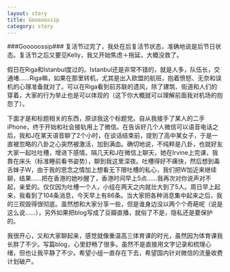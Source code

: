 ```yaml
---
layout: story
title: Gooooossip
category: story
---
```


###Gooooossip###
复活节过完了，我处在后复活节状态，准确地说是后节日状态。复活节之后又要见Kelly，我又开始焦虑＋拖延，大概没救了。

假日在Riga和Istanbul度过的。Istanbul还是非常不错的，就是人多，队伍长，交通堵……Riga嘛，如果在那里转机，尤其是出入欧盟的航班，抱着愤怒、无奈和误机的心理准备就对了。可以在Riga看到前苏联的遗风，除了建筑、街道和人们的穿着，大家的行为举止也是可以体现的（这下你大概就可以理解前面我对机场的抱怨了）。

下面才是和标题相关的东西，原谅我这个标题党。自从我接手了某人的二手iPhone，终于开始和社会接轨用上了微信。在告诉好几个人微信可以语音电话之后，我和J在某天语音聊了2个小时，在谈话结束前，提到了高中某女子，于是一直被忽略的八卦之心突然被激活，加到满血。确切地说，不纯粹是八卦，也就好友大家一起吐吐槽，增进下感情。隔几天和J在微信上聊天，她在Irvine上完课，我靠在床头（标准睡前看书姿势），聊到我这里深夜。吐槽得好不痛快，然后想到毒舌妹子W，由于我的思念之情加上想看无下限吐槽的私心，我们把W加近来继续聊，结果……把在香港的她吵醒了，香港时间早上5点……我再次对你说声对不起，亲爱的。仅仅因为吐槽一个人，小组在两天之内就壮大到了5人。周日早上起来，我看到了104条消息，今天早上有86条。当大家把各种消息集中起来之后，我的三观毁得很彻底。虽然想和大家分享一些，但是谁身边没以两个个奇葩呢（说是这么说……），另外如果把blog写成了豆瓣直播，就俗了不是，隐私还是要保护的。

我很开心，又和大家聊起来，感觉就像重温高三体育课的时光，虽然因为体育课我长胖了不少。写篇blog，心里舒畅了很多。虽然不是直接用文字记录和梳理心绪，但也让我平静了不少。希望小组一直存在下去，希望国内针对微信的流量收费计划破产。